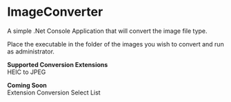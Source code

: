 # ImageConverter
A simple .Net Console Application that will convert the image file type.

Place the executable in the folder of the images you wish to convert and run as administrator.

**Supported Conversion Extensions**  
HEIC to JPEG

**Coming Soon**  
Extension Conversion Select List
